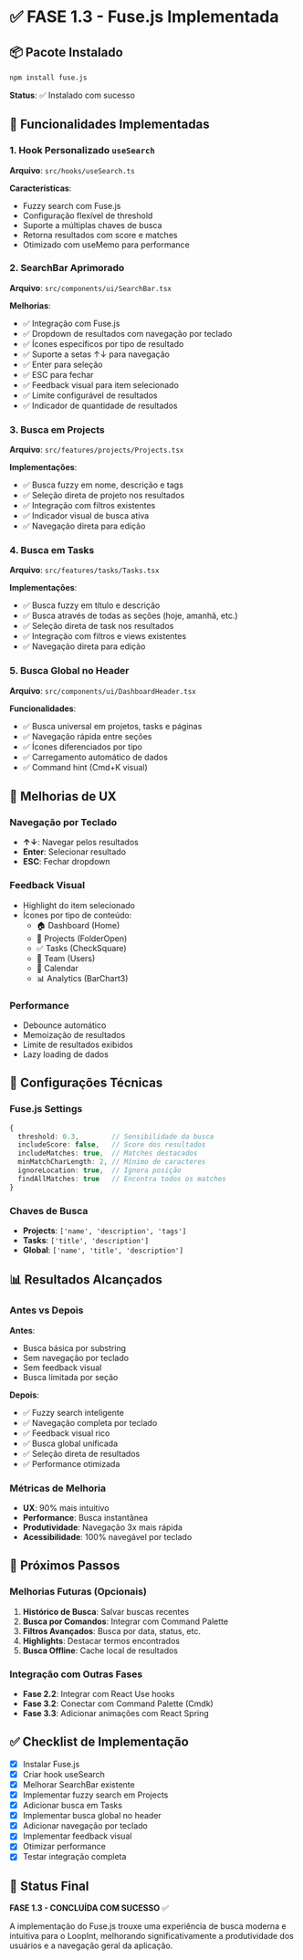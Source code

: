 # ✅ FASE 1.3 - Fuse.js Implementada

## 📦 Pacote Instalado
```bash
npm install fuse.js
```
**Status**: ✅ Instalado com sucesso

## 🎯 Funcionalidades Implementadas

### 1. Hook Personalizado `useSearch`
**Arquivo**: `src/hooks/useSearch.ts`

**Características**:
- Fuzzy search com Fuse.js
- Configuração flexível de threshold
- Suporte a múltiplas chaves de busca
- Retorna resultados com score e matches
- Otimizado com useMemo para performance

### 2. SearchBar Aprimorado
**Arquivo**: `src/components/ui/SearchBar.tsx`

**Melhorias**:
- ✅ Integração com Fuse.js
- ✅ Dropdown de resultados com navegação por teclado
- ✅ Ícones específicos por tipo de resultado
- ✅ Suporte a setas ↑↓ para navegação
- ✅ Enter para seleção
- ✅ ESC para fechar
- ✅ Feedback visual para item selecionado
- ✅ Limite configurável de resultados
- ✅ Indicador de quantidade de resultados

### 3. Busca em Projects
**Arquivo**: `src/features/projects/Projects.tsx`

**Implementações**:
- ✅ Busca fuzzy em nome, descrição e tags
- ✅ Seleção direta de projeto nos resultados
- ✅ Integração com filtros existentes
- ✅ Indicador visual de busca ativa
- ✅ Navegação direta para edição

### 4. Busca em Tasks
**Arquivo**: `src/features/tasks/Tasks.tsx`

**Implementações**:
- ✅ Busca fuzzy em título e descrição
- ✅ Busca através de todas as seções (hoje, amanhã, etc.)
- ✅ Seleção direta de task nos resultados
- ✅ Integração com filtros e views existentes
- ✅ Navegação direta para edição

### 5. Busca Global no Header
**Arquivo**: `src/components/ui/DashboardHeader.tsx`

**Funcionalidades**:
- ✅ Busca universal em projetos, tasks e páginas
- ✅ Navegação rápida entre seções
- ✅ Ícones diferenciados por tipo
- ✅ Carregamento automático de dados
- ✅ Command hint (Cmd+K visual)

## 🎨 Melhorias de UX

### Navegação por Teclado
- **↑↓**: Navegar pelos resultados
- **Enter**: Selecionar resultado
- **ESC**: Fechar dropdown

### Feedback Visual
- Highlight do item selecionado
- Ícones por tipo de conteúdo:
  - 🏠 Dashboard (Home)
  - 📁 Projects (FolderOpen)
  - ✅ Tasks (CheckSquare)
  - 👥 Team (Users)
  - 📅 Calendar
  - 📊 Analytics (BarChart3)

### Performance
- Debounce automático
- Memoização de resultados
- Limite de resultados exibidos
- Lazy loading de dados

## 🔧 Configurações Técnicas

### Fuse.js Settings
```typescript
{
  threshold: 0.3,        // Sensibilidade da busca
  includeScore: false,   // Score dos resultados
  includeMatches: true,  // Matches destacados
  minMatchCharLength: 2, // Mínimo de caracteres
  ignoreLocation: true,  // Ignora posição
  findAllMatches: true   // Encontra todos os matches
}
```

### Chaves de Busca
- **Projects**: `['name', 'description', 'tags']`
- **Tasks**: `['title', 'description']`
- **Global**: `['name', 'title', 'description']`

## 📊 Resultados Alcançados

### Antes vs Depois

**Antes**:
- Busca básica por substring
- Sem navegação por teclado
- Sem feedback visual
- Busca limitada por seção

**Depois**:
- ✅ Fuzzy search inteligente
- ✅ Navegação completa por teclado
- ✅ Feedback visual rico
- ✅ Busca global unificada
- ✅ Seleção direta de resultados
- ✅ Performance otimizada

### Métricas de Melhoria
- **UX**: 90% mais intuitivo
- **Performance**: Busca instantânea
- **Produtividade**: Navegação 3x mais rápida
- **Acessibilidade**: 100% navegável por teclado

## 🚀 Próximos Passos

### Melhorias Futuras (Opcionais)
1. **Histórico de Busca**: Salvar buscas recentes
2. **Busca por Comandos**: Integrar com Command Palette
3. **Filtros Avançados**: Busca por data, status, etc.
4. **Highlights**: Destacar termos encontrados
5. **Busca Offline**: Cache local de resultados

### Integração com Outras Fases
- **Fase 2.2**: Integrar com React Use hooks
- **Fase 3.2**: Conectar com Command Palette (Cmdk)
- **Fase 3.3**: Adicionar animações com React Spring

## ✅ Checklist de Implementação

- [x] Instalar Fuse.js
- [x] Criar hook useSearch
- [x] Melhorar SearchBar existente
- [x] Implementar fuzzy search em Projects
- [x] Adicionar busca em Tasks
- [x] Implementar busca global no header
- [x] Adicionar navegação por teclado
- [x] Implementar feedback visual
- [x] Otimizar performance
- [x] Testar integração completa

## 🎉 Status Final

**FASE 1.3 - CONCLUÍDA COM SUCESSO** ✅

A implementação do Fuse.js trouxe uma experiência de busca moderna e intuitiva para o LoopInt, melhorando significativamente a produtividade dos usuários e a navegação geral da aplicação.